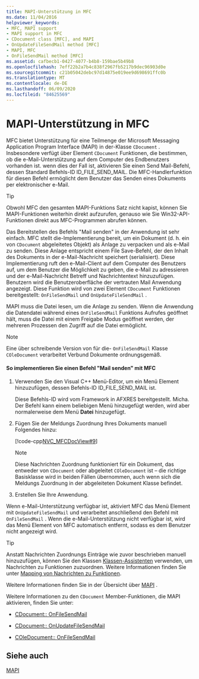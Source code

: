 ```yaml
---
title: MAPI-Unterstützung in MFC
ms.date: 11/04/2016
helpviewer_keywords:
- MFC, MAPI support
- MAPI support in MFC
- CDocument class [MFC], and MAPI
- OnUpdateFileSendMail method [MFC]
- MAPI, MFC
- OnFileSendMail method [MFC]
ms.assetid: cafbecb1-0427-4077-b4b8-159bae5b49b8
ms.openlocfilehash: 7eff22b2a7b4c838f2967fb5217b9dec96903d0e
ms.sourcegitcommit: c21b05042debc97d14875e019ee9d698691ffc0b
ms.translationtype: MT
ms.contentlocale: de-DE
ms.lasthandoff: 06/09/2020
ms.locfileid: "84625569"
---
```

# <a name="mapi-support-in-mfc"></a>MAPI-Unterstützung in MFC

MFC bietet Unterstützung für eine Teilmenge der Microsoft Messaging Application Program Interface (MAPI) in der-Klasse `CDocument` . Insbesondere verfügt über Element `CDocument` Funktionen, die bestimmen, ob die e-Mail-Unterstützung auf dem Computer des Endbenutzers vorhanden ist. wenn dies der Fall ist, aktivieren Sie einen Send Mail-Befehl, dessen Standard Befehls-ID ID_FILE_SEND_MAIL. Die MFC-Handlerfunktion für diesen Befehl ermöglicht dem Benutzer das Senden eines Dokuments per elektronischer e-Mail.

> [!TIP]
> Obwohl MFC den gesamten MAPI-Funktions Satz nicht kapist, können Sie MAPI-Funktionen weiterhin direkt aufzurufen, genauso wie Sie Win32-API-Funktionen direkt aus MFC-Programmen abrufen können.

Das Bereitstellen des Befehls "Mail senden" in der Anwendung ist sehr einfach. MFC stellt die-Implementierung bereit, um ein Dokument (d. h. ein von `CDocument` abgeleitetes Objekt) als Anlage zu verpacken und als e-Mail zu senden. Diese Anlage entspricht einem File Save-Befehl, der den Inhalt des Dokuments in der e-Mail-Nachricht speichert (serialisiert). Diese Implementierung ruft den e-Mail-Client auf dem Computer des Benutzers auf, um dem Benutzer die Möglichkeit zu geben, die e-Mail zu adressieren und der e-Mail-Nachricht Betreff und Nachrichtentext hinzuzufügen. Benutzern wird die Benutzeroberfläche der vertrauten Mail Anwendung angezeigt. Diese Funktion wird von zwei Element `CDocument` Funktionen bereitgestellt: `OnFileSendMail` und `OnUpdateFileSendMail` .

MAPI muss die Datei lesen, um die Anlage zu senden. Wenn die Anwendung die Datendatei während eines `OnFileSendMail` Funktions Aufrufes geöffnet hält, muss die Datei mit einem Freigabe Modus geöffnet werden, der mehreren Prozessen den Zugriff auf die Datei ermöglicht.

> [!NOTE]
> Eine über schreibende Version von für die- `OnFileSendMail` Klasse `COleDocument` verarbeitet Verbund Dokumente ordnungsgemäß.

#### <a name="to-implement-a-send-mail-command-with-mfc"></a>So implementieren Sie einen Befehl "Mail senden" mit MFC

1. Verwenden Sie den Visual C++ Menü-Editor, um ein Menü Element hinzuzufügen, dessen Befehls-ID ID_FILE_SEND_MAIL ist.

   Diese Befehls-ID wird vom Framework in AFXRES bereitgestellt. Micha. Der Befehl kann einem beliebigen Menü hinzugefügt werden, wird aber normalerweise dem Menü **Datei** hinzugefügt.

1. Fügen Sie der Meldungs Zuordnung Ihres Dokuments manuell Folgendes hinzu:

   [!code-cpp[NVC_MFCDocView#9](codesnippet/cpp/mapi-support-in-mfc_1.cpp)]

    > [!NOTE]
    >  Diese Nachrichten Zuordnung funktioniert für ein Dokument, das entweder von `CDocument` oder abgeleitet `COleDocument` ist – die richtige Basisklasse wird in beiden Fällen übernommen, auch wenn sich die Meldungs Zuordnung in der abgeleiteten Dokument Klasse befindet.

1. Erstellen Sie Ihre Anwendung.

Wenn e-Mail-Unterstützung verfügbar ist, aktiviert MFC das Menü Element mit `OnUpdateFileSendMail` und verarbeitet anschließend den Befehl mit `OnFileSendMail` . Wenn die e-Mail-Unterstützung nicht verfügbar ist, wird das Menü Element von MFC automatisch entfernt, sodass es dem Benutzer nicht angezeigt wird.

> [!TIP]
> Anstatt Nachrichten Zuordnungs Einträge wie zuvor beschrieben manuell hinzuzufügen, können Sie den Klassen [Klassen-Assistenten](reference/mfc-class-wizard.md) verwenden, um Nachrichten zu Funktionen zuzuordnen. Weitere Informationen finden Sie unter [Mapping von Nachrichten zu Funktionen](reference/mapping-messages-to-functions.md).

Weitere Informationen finden Sie in der Übersicht über [MAPI](mapi.md) .

Weitere Informationen zu den `CDocument` Member-Funktionen, die MAPI aktivieren, finden Sie unter:

- [CDocument:: OnFileSendMail](reference/cdocument-class.md#onfilesendmail)

- [CDocument:: OnUpdateFileSendMail](reference/cdocument-class.md#onupdatefilesendmail)

- [COleDocument:: OnFileSendMail](reference/coledocument-class.md#onfilesendmail)

## <a name="see-also"></a>Siehe auch

[MAPI](mapi.md)
